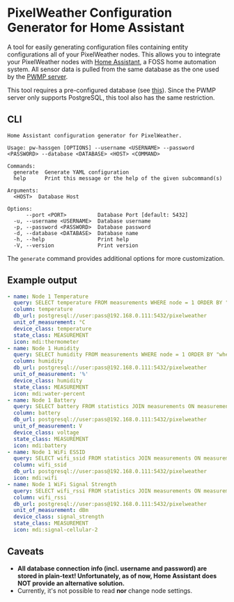 # PixelWeather Configuration Generator for Home Assistant

A tool for easily generating configuration files containing entity configurations all of your PixelWeather nodes. This allows you to integrate your PixelWeather nodes with [Home Assistant](https://www.home-assistant.io/), a FOSS home automation system. All sensor data is pulled from the same database as the one used by the [PWMP server](https://github.com/PixelWeatherProject/pwmp-server).

This tool requires a pre-configured database (see [this](https://github.com/PixelWeatherProject/pwmp-server)). Since the PWMP server only supports PostgreSQL, this tool also has the same restriction.

## CLI
```
Home Assistant configuration generator for PixelWeather.

Usage: pw-hassgen [OPTIONS] --username <USERNAME> --password <PASSWORD> --database <DATABASE> <HOST> <COMMAND>

Commands:
  generate  Generate YAML configuration
  help      Print this message or the help of the given subcommand(s)

Arguments:
  <HOST>  Database Host

Options:
      --port <PORT>          Database Port [default: 5432]
  -u, --username <USERNAME>  Database username
  -p, --password <PASSWORD>  Database password
  -d, --database <DATABASE>  Database name
  -h, --help                 Print help
  -V, --version              Print version
```
The `generate` command provides additional options for more customization.

## Example output
```yml
- name: Node 1 Temperature
  query: SELECT temperature FROM measurements WHERE node = 1 ORDER BY "when" DESC LIMIT 1;
  column: temperature
  db_url: postgresql://user:pass@192.168.0.111:5432/pixelweather
  unit_of_measurement: °C
  device_class: temperature
  state_class: MEASUREMENT
  icon: mdi:thermometer
- name: Node 1 Humidity
  query: SELECT humidity FROM measurements WHERE node = 1 ORDER BY "when" DESC LIMIT 1;
  column: humidity
  db_url: postgresql://user:pass@192.168.0.111:5432/pixelweather
  unit_of_measurement: '%'
  device_class: humidity
  state_class: MEASUREMENT
  icon: mdi:water-percent
- name: Node 1 Battery
  query: SELECT battery FROM statistics JOIN measurements ON measurements.id = statistics.id WHERE measurements.node = 1 ORDER BY "when" DESC LIMIT 1;
  column: battery
  db_url: postgresql://user:pass@192.168.0.111:5432/pixelweather
  unit_of_measurement: V
  device_class: voltage
  state_class: MEASUREMENT
  icon: mdi:battery
- name: Node 1 WiFi ESSID
  query: SELECT wifi_ssid FROM statistics JOIN measurements ON measurements.id = statistics.id WHERE measurements.node = 1 ORDER BY "when" DESC LIMIT 1;
  column: wifi_ssid
  db_url: postgresql://user:pass@192.168.0.111:5432/pixelweather
  icon: mdi:wifi
- name: Node 1 WiFi Signal Strength
  query: SELECT wifi_rssi FROM statistics JOIN measurements ON measurements.id = statistics.id WHERE measurements.node = 1 ORDER BY "when" DESC LIMIT 1;
  column: wifi_rssi
  db_url: postgresql://user:pass@192.168.0.111:5432/pixelweather
  unit_of_measurement: dBm
  device_class: signal_strength
  state_class: MEASUREMENT
  icon: mdi:signal-cellular-2
```

## Caveats
- **All database connection info (incl. username and password) are stored in plain-text! Unfortunately, as of now, Home Assistant does NOT provide an alternative solution.**
- Currently, it's not possible to read **nor** change node settings.